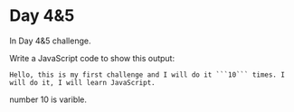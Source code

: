 # Day 4&5
In Day 4&5  challenge.

Write a JavaScript code to show this output:
```
Hello, this is my first challenge and I will do it ```10``` times. I will do it, I will learn JavaScript.
```
number 10 is varible.

